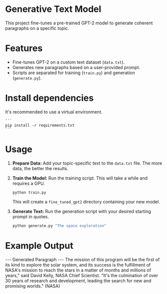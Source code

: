 # Generative Text Model #
This project fine-tunes a pre-trained GPT-2 model to generate coherent paragraphs on a specific topic.

# Features

-   Fine-tunes GPT-2 on a custom text dataset (`data.txt`).
-   Generates new paragraphs based on a user-provided prompt.
-   Scripts are separated for training (`train.py`) and generation (`generate.py`).
# Install dependencies
  It's recommended to use a virtual environment.
  
    ```
    pip install -r requirements.txt
    ```
# Usage

1.  **Prepare Data:**
    Add your topic-specific text to the `data.txt` file. The more data, the better the results.

2.  **Train the Model:**
    Run the training script. This will take a while and requires a GPU.
    
    ```
    python train.py
    ```
    This will create a `fine_tuned_gpt2` directory containing your new model.

4.  **Generate Text:**
    Run the generation script with your desired starting prompt in quotes.
    
    ```bash
    python generate.py "The space exploration"
    ```

# Example Output

--- Generated Paragraph ---
    The mission of this program will be the first of its kind to explore the solar system, and its success is the fulfillment of NASA's mission to 
reach the stars in a matter of months and millions of years," said David Kelly, NASA Chief Scientist. "It's the culmination of over 30 years of 
research and development, leading the search for new and promising worlds."
 (NASA)



